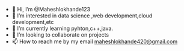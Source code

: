 - 👋 Hi, I’m @Maheshlokhande123
- 👀 I’m interested in data science ,web development,cloud development,etc
- 🌱 I’m currently learning pyhton,c++,java.
- 💞️ I’m looking to collaborate on projects
- 📫 How to reach me by my email maheshlokhande420@gmail.com

<!---
Maheshlokhande123/Maheshlokhande123 is a ✨ special ✨ repository because its `README.md` (this file) appears on your GitHub profile.
You can click the Preview link to take a look at your changes.
--->
